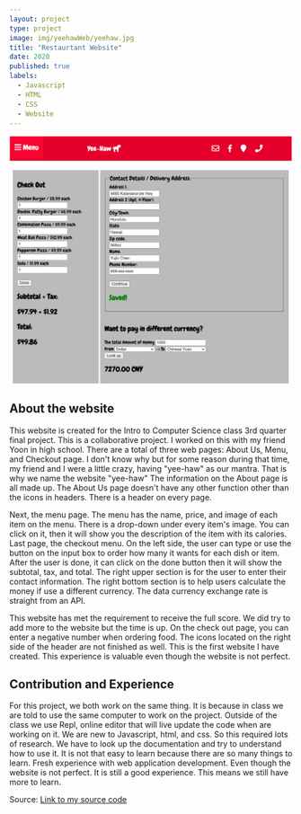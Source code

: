 ```yaml
---
layout: project
type: project
image: img/yeehawWeb/yeehaw.jpg
title: "Restaurtant Website"
date: 2020
published: true
labels:
  - Javascript
  - HTML
  - CSS
  - Website
---
```


<div align="center">
  <img  src="../img/yeehawWeb/restaurantwebstite.PNG" class="img-thumbnail" >
  
</div>

## About the website
This website is created for the Intro to Computer Science class 3rd quarter final project. This is a collaborative project. I worked on this with my friend Yoon in high school. There are a total of three web pages: About Us, Menu, and Checkout page. I don't know why but for some reason during that time, my friend and I were a little crazy, having "yee-haw" as our mantra. That is why we name the website "yee-haw" The information on the About page is all made up. The About Us page doesn't have any other function other than the icons in headers. There is a header on every page. 

Next, the menu page. The menu has the name, price, and image of each item on the menu. There is a drop-down under every item's image. You can click on it, then it will show you the description of the item with its calories. Last page, the checkout menu. On the left side, the user can type or use the button on the input box to order how many it wants for each dish or item. After the user is done, it can click on the done button then it will show the subtotal, tax, and total. The right upper section is for the user to enter their contact information. The right bottom section is to help users calculate the money if use a different currency. The data currency exchange rate is straight from an API. 

This website has met the requirement to receive the full score. We did try to add more to the website but the time is up. On the check out page, you can enter a negative number when ordering food. The icons located on the right side of the header are not finished as well. This is the first website I have created. This experience is valuable even though the website is not perfect.

## Contribution and Experience
For this project, we both work on the same thing. It is because in class we are told to use the same computer to work on the project. Outside of the class we use Repl, online editor that will live update the code when are working on it. We are new to Javascript, html, and css. So this required lots of research. We have to look up the documentation and try to understand how to use it. It is not that easy to learn because there are so many things to learn. Fresh experience with web application development. Even though the website is not perfect. It is still a good experience. This means we still have more to learn.

Source: <a href="https://replit.com/@yc2003/Q3Final-Project#index.html"><i class="large github icon "></i>Link to my source code</a>
